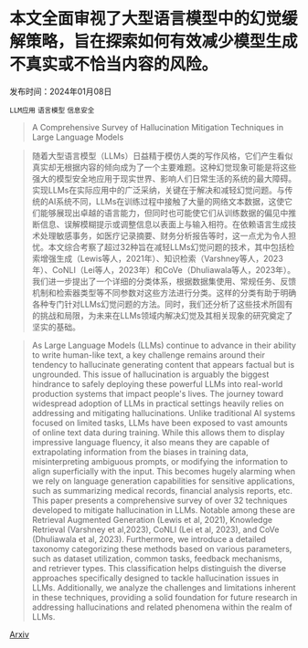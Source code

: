 # 本文全面审视了大型语言模型中的幻觉缓解策略，旨在探索如何有效减少模型生成不真实或不恰当内容的风险。

发布时间：2024年01月08日

`LLM应用` `语言模型` `信息安全`

> A Comprehensive Survey of Hallucination Mitigation Techniques in Large Language Models

> 随着大型语言模型（LLMs）日益精于模仿人类的写作风格，它们产生看似真实却无根据内容的倾向成为了一个主要难题。这种幻觉现象可能是将这些强大的模型安全地应用于现实世界、影响人们日常生活的系统的最大障碍。实现LLMs在实际应用中的广泛采纳，关键在于解决和减轻幻觉问题。与传统的AI系统不同，LLMs在训练过程中接触了大量的网络文本数据，这使它们能够展现出卓越的语言能力，但同时也可能使它们从训练数据的偏见中推断信息、误解模糊提示或调整信息以表面上与输入相符。在依赖语言生成技术处理敏感事务，如医疗记录摘要、财务分析报告等时，这一点尤为令人担忧。本文综合考察了超过32种旨在减轻LLMs幻觉问题的技术，其中包括检索增强生成（Lewis等人，2021年）、知识检索（Varshney等人，2023年）、CoNLI（Lei等人，2023年）和CoVe（Dhuliawala等人，2023年）。我们进一步提出了一个详细的分类体系，根据数据集使用、常规任务、反馈机制和检索器类型等不同参数对这些方法进行分类。这样的分类有助于明确各种专门针对LLMs幻觉问题的方法。同时，我们还分析了这些技术所固有的挑战和局限，为未来在LLMs领域内解决幻觉及其相关现象的研究奠定了坚实的基础。

> As Large Language Models (LLMs) continue to advance in their ability to write human-like text, a key challenge remains around their tendency to hallucinate generating content that appears factual but is ungrounded. This issue of hallucination is arguably the biggest hindrance to safely deploying these powerful LLMs into real-world production systems that impact people's lives. The journey toward widespread adoption of LLMs in practical settings heavily relies on addressing and mitigating hallucinations. Unlike traditional AI systems focused on limited tasks, LLMs have been exposed to vast amounts of online text data during training. While this allows them to display impressive language fluency, it also means they are capable of extrapolating information from the biases in training data, misinterpreting ambiguous prompts, or modifying the information to align superficially with the input. This becomes hugely alarming when we rely on language generation capabilities for sensitive applications, such as summarizing medical records, financial analysis reports, etc. This paper presents a comprehensive survey of over 32 techniques developed to mitigate hallucination in LLMs. Notable among these are Retrieval Augmented Generation (Lewis et al, 2021), Knowledge Retrieval (Varshney et al,2023), CoNLI (Lei et al, 2023), and CoVe (Dhuliawala et al, 2023). Furthermore, we introduce a detailed taxonomy categorizing these methods based on various parameters, such as dataset utilization, common tasks, feedback mechanisms, and retriever types. This classification helps distinguish the diverse approaches specifically designed to tackle hallucination issues in LLMs. Additionally, we analyze the challenges and limitations inherent in these techniques, providing a solid foundation for future research in addressing hallucinations and related phenomena within the realm of LLMs.

[Arxiv](https://arxiv.org/abs/2401.01313)